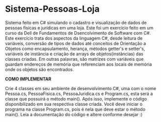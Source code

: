 # Sistema-Pessoas-Loja
 Sistema feito em C# simulando o cadastro e visualização de dados de pessoas físicas e jurídicas em uma loja. Este foi um exercício feito em um curso da Dell de Fundamentos de Dsencolvimento de Software com C#. Este exercício trata dos aspectos da linguagem C#, desde leitura de variáveis, conversão de tipos de dados até conceitos de Orientação a Objetos como encapsulamento, herança, métodos getter's e setter's, variáveis de instância e criação de arrays de objetos(instâncias) das classes criadas. Em outras palavras, são matrizes com variáveis que guardam endereços de memória que referenciam aos locais de memória onde os objetos são encontrados.

 **COMO IMPLEMENTAR**
 
 Crie 4 classes em seu ambiente de desenvolvimento C#, uma com o nome Pessoa.cs, PessoaFisica.cs, PessoaJuridica.cs e Program.cs, esta será a classe que possuirá o método main(). Após isso, implemente o código disponibilizado em sua respectiva classe criada. Você deve iniciar o programa na classe Program.cs, pois é nela que deve estar o método main(). Leia a documentação do código e altere conforme desejar :) 
